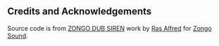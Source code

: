 ## Credits and Acknowledgements

Source code is from [ZONGO DUB SIREN](https://siren.zongosound.com/) work by [Ras Alfred](https://soundcloud.com/ras-alfred/tracks) for [Zongo Sound](https://zongosound.com/).
